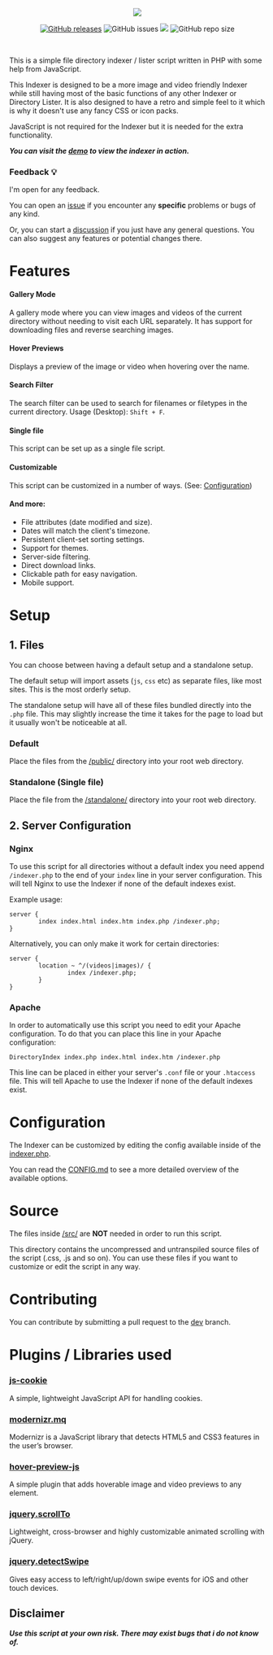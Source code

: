 <p align="center">
<img src="https://raw.githubusercontent.com/sixem/eyy-indexer/dev/logo.png">
</p>

<p align="center">
<a href="https://github.com/sixem/eyy-indexer/releases"><img alt="GitHub releases" src="https://img.shields.io/github/v/release/sixem/eyy-indexer?color=37bd44&style=for-the-badge"></a> <img alt="GitHub issues" src="https://img.shields.io/github/issues/sixem/eyy-indexer?style=for-the-badge"> <img src="https://img.shields.io/github/license/sixem/eyy-indexer?style=for-the-badge"> <img alt="GitHub repo size" src="https://img.shields.io/github/repo-size/sixem/eyy-indexer?style=for-the-badge">
</p>

<br/>

This is a simple file directory indexer / lister script written in PHP with some help from JavaScript.

This Indexer is designed to be a more image and video friendly Indexer while still having most of the basic functions of any other Indexer or Directory Lister. It is also designed to have a retro and simple feel to it which is why it doesn't use any fancy CSS or icon packs.

JavaScript is not required for the Indexer but it is needed for the extra functionality.

***You can visit the [demo](https://five.sh/demo/indexer/) to view the indexer in action.***

### Feedback :bulb:
I'm open for any feedback.

You can open an [issue](https://github.com/sixem/eyy-indexer/issues) if you encounter any **specific** problems or bugs of any kind.

Or, you can start a [discussion](https://github.com/sixem/eyy-indexer/discussions) if you just have any general questions. You can also suggest any features or potential changes there.

# Features
#### **Gallery Mode**
A gallery mode where you can view images and videos of the current directory without needing to visit each URL separately. It has support for downloading files and reverse searching images.
#### **Hover Previews**
Displays a preview of the image or video when hovering over the name.
#### **Search Filter**
The search filter can be used to search for filenames or filetypes in the current directory. Usage (Desktop): `Shift + F`.
#### **Single file**
This script can be set up as a single file script.
#### **Customizable**
This script can be customized in a number of ways. (See: [Configuration](#configuration))
#### **And more:**
+ File attributes (date modified and size).
+ Dates will match the client's timezone.
+ Persistent client-set sorting settings.
+ Support for themes.
+ Server-side filtering.
+ Direct download links.
+ Clickable path for easy navigation.
+ Mobile support.

# Setup
## 1. Files

You can choose between having a default setup and a standalone setup.

The default setup will import assets (`js`, `css` etc) as separate files, like most sites. This is the most orderly setup.

The standalone setup will have all of these files bundled directly into the `.php` file. This may slightly increase the time it takes for the page to load but it usually won't be noticeable at all.

### Default
Place the files from the [/public/](public/) directory into your root web directory.
### Standalone (Single file)
Place the file from the [/standalone/](standalone/) directory into your root web directory.

## 2. Server Configuration

### Nginx
To use this script for all directories without a default index you need append `/indexer.php` to the end of your `index` line in your server configuration. This will tell Nginx to use the Indexer if none of the default indexes exist.

Example usage:
```
server {
        index index.html index.htm index.php /indexer.php;
}

```
Alternatively, you can only make it work for certain directories:
```
server {
        location ~ ^/(videos|images)/ {
                index /indexer.php;
        }
}

```
### Apache
In order to automatically use this script you need to edit your Apache configuration. To do that you can place this line in your Apache configuration:

```
DirectoryIndex index.php index.html index.htm /indexer.php
```

This line can be placed in either your server's `.conf` file or your `.htaccess` file. This will tell Apache to use the Indexer if none of the default indexes exist.

# Configuration
The Indexer can be customized by editing the config available inside of the [indexer.php](public/indexer.php).

You can read the [CONFIG.md](CONFIG.md) to see a more detailed overview of the available options.

# Source
The files inside [/src/](src/) are **NOT** needed in order to run this script.

This directory contains the uncompressed and untranspiled source files of the script (.css, .js and so on). You can use these files if you want to customize or edit the script in any way.

# Contributing
You can contribute by submitting a pull request to the [dev](https://github.com/sixem/eyy-indexer/tree/dev) branch.

# Plugins / Libraries used
### [js-cookie](https://github.com/js-cookie/js-cookie)
A simple, lightweight JavaScript API for handling cookies.

### [modernizr.mq](https://github.com/Modernizr/Modernizr)
Modernizr is a JavaScript library that detects HTML5 and CSS3 features in the user’s browser.

### [hover-preview-js](https://github.com/sixem/hover-preview-js)
A simple plugin that adds hoverable image and video previews to any element.

### [jquery.scrollTo](https://github.com/flesler/jquery.scrollTo)
Lightweight, cross-browser and highly customizable animated scrolling with jQuery.

### [jquery.detectSwipe](http://github.com/marcandre/detect_swipe)
Gives easy access to left/right/up/down swipe events for iOS and other touch devices.

## Disclaimer
***Use this script at your own risk. There may exist bugs that i do not know of.***
